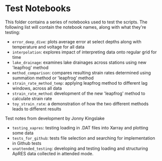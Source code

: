 # Test Notebooks
This folder contains a series of notebooks used to test the scripts.
The following list will contain the notebook names, along with what they're testing:
- `error_deep_dive`: plots average error at select depths along with temperature and voltage for all data
- `interpolation`: explores impact of interpreting data onto regular grid for time
- `lake_drainage`: examines lake drainages across stations using new 'leapfrog' method
- `method_comparison`: compares resulting strain rates determined using summation method or 'leapfrog' method
- `strain_rate_method_temp`: applying leapfrog method to different lag windows, across all data
- `strain_rate_method`: development of the new 'leapfrog' method to calculate strain rate
- `toy_strain_rate`: a demonstration of how the two different methods leads to different results

Test notes from development by Jonny Kingslake
- `testing_xapres`: testing loading in .DAT files into Xarray and plotting some data
- `tests_for_github`: tests file selection and searching for implementation in Github tests
- `unattended_testing`: developing and testing loading and structuring ApRES data collected in attended mode. 
